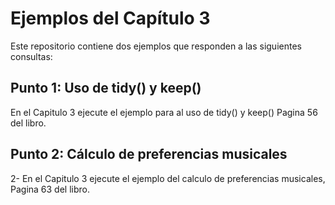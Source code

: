 # Ejemplos del Capítulo 3

Este repositorio contiene dos ejemplos que responden a las siguientes consultas:

## Punto 1: Uso de tidy() y keep()
En el Capitulo 3 ejecute el ejemplo para al uso de tidy() y keep()  Pagina 56 del libro.

## Punto 2: Cálculo de preferencias musicales

2- En el Capitulo 3 ejecute el ejemplo del calculo de preferencias musicales, Pagina 63 del libro.
